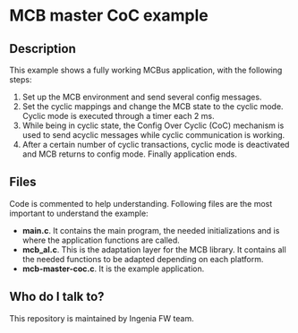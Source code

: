 # MCB master CoC example

## Description

This example shows a fully working MCBus application, with the following steps:

1. Set up the MCB environment and send several config messages.
2. Set the cyclic mappings and change the MCB state to the cyclic mode. Cyclic mode is executed through a timer each 2 ms.
3. While being in cyclic state, the Config Over Cyclic (CoC) mechanism is used to send acyclic messages while cyclic communication is working.
4. After a certain number of cyclic transactions, cyclic mode is deactivated and MCB returns to config mode. Finally application ends.

## Files

Code is commented to help understanding.
Following files are the most important to understand the example:

* **main.c**. It contains the main program, the needed initializations and is where the application functions are called.
* **mcb_al.c**. This is the adaptation layer for the MCB library. It contains all the needed functions to be adapted depending on each platform.
* **mcb-master-coc.c**. It is the example application.

## Who do I talk to?

This repository is maintained by Ingenia FW team.
